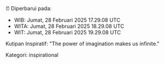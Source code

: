 ⏰ Diperbarui pada:
- WIB: Jumat, 28 Februari 2025 17.29.08 UTC
- WITA: Jumat, 28 Februari 2025 18.29.08 UTC
- WIT: Jumat, 28 Februari 2025 19.29.08 UTC

Kutipan Inspiratif:
"The power of imagination makes us infinite."


Kategori: inspirational

